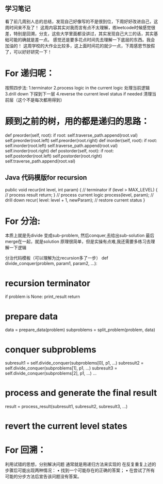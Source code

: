 ## 学习笔记

看了前几周别人总的总结，发现自己好像写的不是很到位，下周好好改进自己，这周时间来不及了！
这周内容其实对我而言有点不太理解，练leetcode时候感觉很差，特别是回溯，分支，这些大学里面都没讲过，其实发现自己大三的话，其实基础可能的确就是差一点。
感觉还是要多花点时间先去理解一下底层的东西。我会加油的！
这周学校的大作业比较多，这上面时间花的就少一点，下周感恩节放假了，可以好好研究一下！

# For 递归呢：
按照四步法:
1.terminator
2.process logic in the current logic 处理当前逻辑
3.drill down 下探到下一层
4.reverse the current level status if needed 清理当前层（这个不是每次都用得到）


# 顾到之前的树，用的都是递归的思路：
def preorder(self, root):
  if root:
  self.traverse_path.append(root.val)
  self.preorder(root.left)
  self.preorder(root.right)
def inorder(self, root):
  if root:
  self.inorder(root.left)
  self.traverse_path.append(root.val)
  self.inorder(root.right)
def postorder(self, root):
  if root:
  self.postorder(root.left)
  self.postorder(root.right)
  self.traverse_path.append(root.val)


## Java 代码模版for recursion
public void recur(int level, int param) {
// terminator
if (level > MAX_LEVEL) {
// process result
return;
}
// process current logic
process(level, param);
// drill down
recur( level: level + 1, newParam);
// restore current status
}


# For 分治:
本质上就是先divide 变成sub-problem,
然后conquer,去给出sub-solution
最后merge在一起，就是solution
原理很简单，但是实操有点难,我还需要多练习去理解一下逻辑

分治代码模板（可以理解为比recursion多了一步）
def divide_conquer(problem, param1, param2, ...):
  # recursion terminator
  if problem is None:
  print_result
  return
  # prepare data
  data = prepare_data(problem)
  subproblems = split_problem(problem, data)
  # conquer subproblems
  subresult1 = self.divide_conquer(subproblems[0], p1, ...)
  subresult2 = self.divide_conquer(subproblems[1], p1, ...)
  subresult3 = self.divide_conquer(subproblems[2], p1, ...)
  ...
  # process and generate the final result
  result = process_result(subresult1, subresult2, subresult3, …)
  # revert the current level states


# For 回溯：
利用试错的思想，分别解决问题
通常就是用递归方法来实现的
在反复重复上述的步骤后可能出现两种情况：
• 找到一个可能存在的正确的答案；
• 在尝试了所有可能的分步方法后宣告该问题没有答案。
